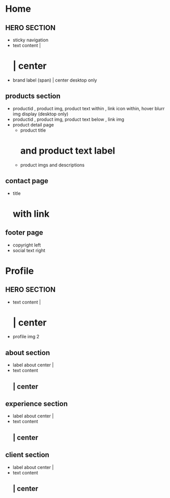 # Home

## HERO SECTION
- sticky navigation 
- text content | <h1>| center 
- brand label (span) | center desktop only 

## products section
- productid , product img, product text within <span> , link icon within, hover blurr img display (desktop only)
- productid , product img, product text below <span> , link img 
- product detail page 
  - product title <h1> and product text label <span>
  - product imgs and descriptions
  
## contact page
-  title <h1> with link

## footer page
- copyright left 
- social text right


# Profile

## HERO SECTION
- text content | <h1> | center
- profile img 2 

## about section
- label about center | <span>
- text content <h2> | center

## experience section
- label about center | <span>
- text content <h2> | center

## client section
- label about center | <span>
- text content <h2> | center